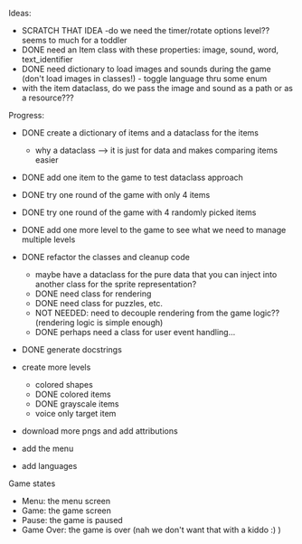 
Ideas:
- SCRATCH THAT IDEA -do we need the timer/rotate options level?? seems to much for a toddler
- DONE need an Item class with these properties: image, sound, word, text_identifier
- DONE need dictionary to load images and sounds during the game (don't load images in classes!) - toggle language thru some enum
- with the item dataclass, do we pass the image and sound as a path or as a resource???

Progress:
- DONE create a dictionary of items and a dataclass for the items
	- why a dataclass --> it is just for data and makes comparing items easier
- DONE add one item to the game to test dataclass approach
- DONE try one round of the game with only 4 items
- DONE try one round of the game with 4 randomly picked items
- DONE add one more level to the game to see what we need to manage multiple levels
- DONE refactor the classes and cleanup code
	- maybe have a dataclass for the pure data that you can inject into another class for the sprite representation?
	- DONE need class for rendering
	- DONE need class for puzzles, etc.
	- NOT NEEDED: need to decouple rendering from the game logic?? (rendering logic is simple enough)
	- DONE perhaps need a class for user event handling...
- DONE generate docstrings

- create more levels
	- colored shapes
	- DONE colored items
	- DONE grayscale items
	- voice only target item
- download more pngs and add attributions
- add the menu
- add languages

Game states
* Menu: the menu screen
* Game: the game screen
* Pause: the game is paused
* Game Over: the game is over (nah we don't want that with a kiddo :) )

